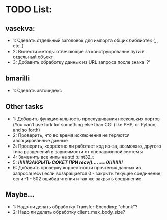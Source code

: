 # TODO List:

## vasekva:

 - 1: Сделать отдельный заголовок для импорта общих библиотек (<iostream>, <exception>, etc..)
 - 2: Вынести методы отвечающие за конструирование пути в отдельный объект
 - 3: Добавить обработку данных из URL запроса после знака '?'
## bmarilli
 - 1: Сделать автоиндекс


## Other tasks

 - 1: Добавить функциональность прослушивания нескольких портов
(You can’t use fork for something else than CGI (like PHP, or Python, and so forth)
 - 2: Проверить, что во время исключения не теряются аллоцированные данные
 - 3: Проверить, корректно ли работает код из-за, возможно, другого типа
разделений в зависимости от операционной системы
 - 4: Заменить все инты на std::uint32_t
 - 5: ***!!!!!!!ЗАКРЫТЬ СОКЕТ ПРИ recv().... == 0!!!!!!!!!***
 - 6: Добавить проверку корректности прочтения данных из запроса(recv)
если возвращается 0 - закрыть текущее соединение, 
если -1 - 502 ошибка чтения и так же закрыть соединение

## Maybe...

 - 1: Надо ли делать обработку Transfer-Encoding: "chunk"?
 - 2: Надо ли делать обработку client_max_body_size?